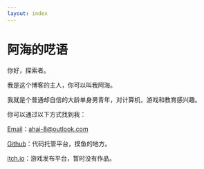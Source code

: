 ```yaml
---
layout: index
---
```


# 阿海的呓语

你好，探索者。

我是这个博客的主人，你可以叫我阿海。

我就是个普通却自信的大龄单身男青年，对计算机，游戏和教育感兴趣。

你可以通过以下方式找到我：

[Email](mailto:ahai-8@outlook.com)：ahai-8@outlook.com

[Github](https://github.com/Ahai-8/)：代码托管平台，摸鱼的地方。

[itch.io](https://ahai-8.itch.io)：游戏发布平台，暂时没有作品。